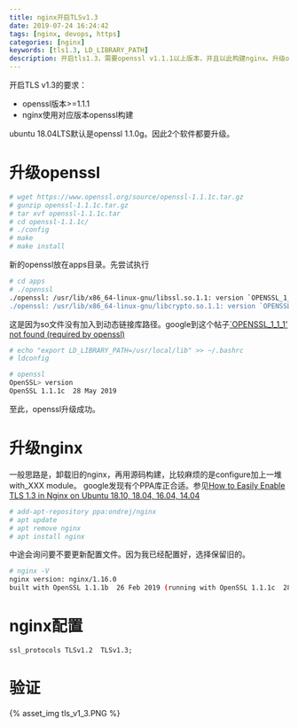 ```yaml
---
title: nginx开启TLSv1.3
date: 2019-07-24 16:24:42
tags: [nginx, devops, https]
categories: [nginx]
keywords: [tls1.3, LD_LIBRARY_PATH]
description: 开启tls1.3，需要openssl v1.1.1以上版本，并且以此构建nginx。升级openssl可能需要更新LD_LIBRARY_PATH环境变量。
---
```


开启TLS v1.3的要求：
- openssl版本>=1.1.1
- nginx使用对应版本openssl构建

ubuntu 18.04LTS默认是openssl 1.1.0g。因此2个软件都要升级。

# 升级openssl

```bash
# wget https://www.openssl.org/source/openssl-1.1.1c.tar.gz
# gunzip openssl-1.1.1c.tar.gz 
# tar xvf openssl-1.1.1c.tar 
# cd openssl-1.1.1c/
# ./config
# make
# make install
```

新的openssl放在apps目录。先尝试执行
```bash
# cd apps
# ./openssl
./openssl: /usr/lib/x86_64-linux-gnu/libssl.so.1.1: version `OPENSSL_1_1_1' not found (required by ./openssl)
./openssl: /usr/lib/x86_64-linux-gnu/libcrypto.so.1.1: version `OPENSSL_1_1_1' not found (required by ./openssl)
```

这是因为so文件没有加入到动态链接库路径。google到这个帖子[`OPENSSL_1_1_1' not found (required by openssl) ](https://github.com/openssl/openssl/issues/5845)
```bash
# echo "export LD_LIBRARY_PATH=/usr/local/lib" >> ~/.bashrc
# ldconfig

# openssl
OpenSSL> version
OpenSSL 1.1.1c  28 May 2019
```

至此，openssl升级成功。

# 升级nginx

一般思路是，卸载旧的nginx，再用源码构建，比较麻烦的是configure加上一堆with_XXX module。
google发现有个PPA库正合适。参见[How to Easily Enable TLS 1.3 in Nginx on Ubuntu 18.10, 18.04, 16.04, 14.04](https://www.linuxbabe.com/ubuntu/enable-tls-1-3-nginx-ubuntu-18-10-18-04-16-04-14-04)
```bash
# add-apt-repository ppa:ondrej/nginx
# apt update
# apt remove nginx
# apt install nginx
```
中途会询问要不要更新配置文件。因为我已经配置好，选择保留旧的。

```bash
# nginx -V
nginx version: nginx/1.16.0
built with OpenSSL 1.1.1b  26 Feb 2019 (running with OpenSSL 1.1.1c  28 May 2019)
```

# nginx配置

```
ssl_protocols TLSv1.2  TLSv1.3;  
```

# 验证

{% asset_img tls_v1_3.PNG %}